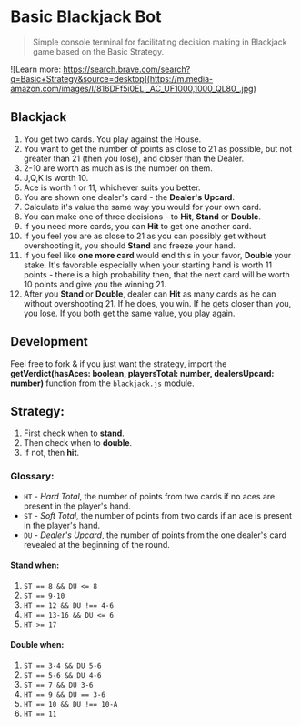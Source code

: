 # Basic Blackjack Bot
> Simple console terminal for facilitating decision making in Blackjack game based on the Basic Strategy.

![Learn more: https://search.brave.com/search?q=Basic+Strategy&source=desktop](https://m.media-amazon.com/images/I/816DFf5i0EL._AC_UF1000,1000_QL80_.jpg)

## Blackjack
1. You get two cards. You play against the House.
2. You want to get the number of points as close to 21 as possible, but not greater than 21 (then you lose), and closer than the Dealer.
3. 2-10 are worth as much as is the number on them. 
4. J,Q,K is worth 10. 
5. Ace is worth 1 or 11, whichever suits you better.
6. You are shown one dealer's card - the **Dealer's Upcard**.
7. Calculate it's value the same way you would for your own card.
8. You can make one of three decisions - to **Hit**, **Stand** or **Double**. 
9. If you need more cards, you can **Hit** to get one another card.
10. If you feel you are as close to 21 as you can possibly get without overshooting it, you should **Stand** and freeze your hand.
11. If you feel like **one more card** would end this in your favor, **Double** your stake. It's favorable especially when your starting hand is worth 11 points - there is a high probability then, that the next card will be worth 10 points and give you the winning 21.
12. After you **Stand** or **Double**, dealer can **Hit** as many cards as he can without overshooting 21. If he does, you win. If he gets closer than you, you lose. If you both get the same value, you play again.


## Development
Feel free to fork & if you just want the strategy, import the **getVerdict(hasAces: boolean, playersTotal: number, dealersUpcard: number)** function from the `blackjack.js` module.

## Strategy:
1. First check when to **stand**.
2. Then check when to **double**.
3. If not, then **hit**.

### Glossary:
- `HT` - *Hard Total*, the number of points from two cards if no aces are present in the player's hand.
- `ST` - *Soft Total*, the number of points from two cards if an ace is present in the player's hand.
- `DU` - *Dealer's Upcard*, the number of points from the one dealer's card revealed at the beginning of the round.

#### **Stand** when:
1. `ST == 8 && DU <= 8`
2. `ST == 9-10`
3. `HT == 12 && DU !== 4-6`
4. `HT == 13-16 && DU <= 6`
5. `HT >= 17`

#### **Double** when:
1. `ST == 3-4 && DU 5-6`
2. `ST == 5-6 && DU 4-6`
3. `ST == 7 && DU 3-6`
4. `HT == 9 && DU == 3-6`
5. `HT == 10 && DU !== 10-A`
6. `HT == 11`